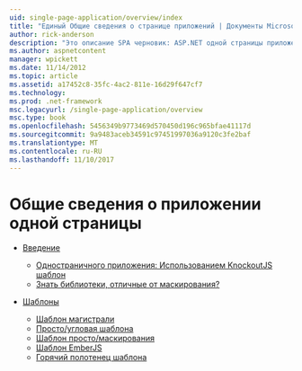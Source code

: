 ```yaml
---
uid: single-page-application/overview/index
title: "Единый Общие сведения о странице приложений | Документы Microsoft"
author: rick-anderson
description: "Это описание SPA черновик: ASP.NET одной страницы приложений (SPA) — это новая функция в бета-тестировании MVC 4. Он обеспечивает более высокую end-to-end e..."
ms.author: aspnetcontent
manager: wpickett
ms.date: 11/14/2012
ms.topic: article
ms.assetid: a17452c8-35fc-4ac2-811e-16d29f647cf7
ms.technology: 
ms.prod: .net-framework
msc.legacyurl: /single-page-application/overview
msc.type: book
ms.openlocfilehash: 5456349b9773469d570450d196c965bfae41117d
ms.sourcegitcommit: 9a9483aceb34591c97451997036a9120c3fe2baf
ms.translationtype: MT
ms.contentlocale: ru-RU
ms.lasthandoff: 11/10/2017
---
```

<a name="single-page-application-overview"></a>Общие сведения о приложении одной страницы
====================
- [Введение](introduction/index.md)

    - [Одностраничного приложения: Использованием KnockoutJS шаблон](introduction/knockoutjs-template.md)
    - [Знать библиотеки, отличные от маскирования?](introduction/other-libraries.md)
- [Шаблоны](templates/index.md)

    - [Шаблон магистрали](templates/backbonejs-template.md)
    - [Просто/угловая шаблона](templates/breezeangular-template.md)
    - [Шаблон просто/маскирования](templates/breezeknockout-template.md)
    - [Шаблон EmberJS](templates/emberjs-template.md)
    - [Горячий полотенец шаблона](templates/hottowel-template.md)
